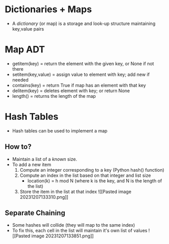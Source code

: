 # Dictionaries + Maps
- A *dictionary* (or map) is a storage and look-up structure maintaining key,value pairs

# Map ADT
- getitem(key) = return the element with the given key, or None if not there
- setitem(key,value) = assign value to element with key; add new if needed
- contains(key) = return True if map has an element with that key
- delitem(key) = deletes element with key; or return None
- length() = returns the length of the map

# Hash Tables
- Hash tables can be used to implement a map

## How to?
- Maintain a list of a *known* size.
- To add a new item
	1) Compute an integer corresponding to a key (Python hash() function)
	2) Compute an index in the list based on that integer and list size
		- location(k) = h mod N (where k is the key, and N is the length of the list)
	3) Store the item in the list at that index
![[Pasted image 20231207133310.png]]

## Separate Chaining
- Some hashes will collide (they will map to the same index)
- To fix this, each cell in the list will maintain it's own list of values
![[Pasted image 20231207133851.png]]